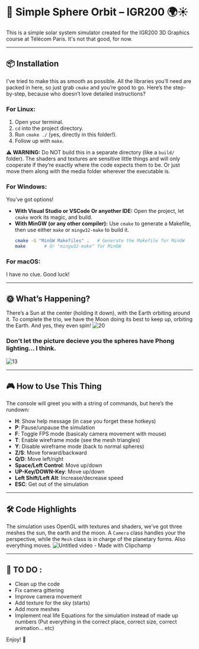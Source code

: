 
# 🌌 Simple Sphere Orbit – IGR200 🌍☀️

This is a simple solar system simulator created for the IGR200 3D Graphics course at Télécom Paris. It's not that good, for now.

---

## 📦 Installation

I've tried to make this as smooth as possible. All the libraries you’ll need are packed in here, so just grab `cmake` and you’re good to go. Here’s the step-by-step, because who doesn’t love detailed instructions?

### For Linux:
1. Open your terminal.
2. `cd` into the project directory.
3. Run `cmake ./` (yes, directly in this folder!).
4. Follow up with `make`.

⚠️ **WARNING:** Do NOT build this in a separate directory (like a `build/` folder). The shaders and textures are sensitive little things and will only cooperate if they’re exactly where the code expects them to be. Or just move them along with the media folder wherever the executable is.

### For Windows:
You’ve got options!
- **With Visual Studio or VSCode Or anyother IDE:** Open the project, let `cmake` work its magic, and build.
- **With MinGW (or any other compiler):** Use `cmake` to generate a Makefile, then use either `make` or `mingw32-make` to build it.
    ```bash
    cmake -G "MinGW Makefiles" .   # Generate the Makefile for MinGW
    make       # Or "mingw32-make" for MinGW
    ```
    
### For macOS:
I have no clue. Good luck!

---

## 🌞 What’s Happening?

There’s a Sun at the center (holding it down), with the Earth orbiting around it. To complete the trio, we have the Moon doing its best to keep up, orbiting the Earth. And yes, they even spin!
![20](https://github.com/user-attachments/assets/2578a8fa-49c9-430a-bcfa-2a6b8079c943)

### Don't let the picture decieve you the spheres have Phong lighting... I think.

![13](https://github.com/user-attachments/assets/21b876ad-87f0-4052-9671-8fb8fe396446)

---

## 🎮 How to Use This Thing

The console will greet you with a string of commands, but here’s the rundown:

- **H**: Show help message (in case you forget these hotkeys)
- **P**: Pause/unpause the simulation
- **F**: Toggle FPS mode (basicaly camera movement with mouse)
- **T**: Enable wireframe mode (see the mesh triangles)
- **Y**: Disable wireframe mode (back to normal spheres)
- **Z/S**: Move forward/backward
- **Q/D**: Move left/right
- **Space/Left Control**: Move up/down
- **UP-Key/DOWN-Key**: Move up/down
- **Left Shift/Left Alt**: Increase/decrease speed
- **ESC**: Get out of the simulation

---

## 🛠 Code Highlights

The simulation uses OpenGL with textures and shaders, we've got three meshes the sun, the earth and the moon. A `Camera` class handles your the perspective, while the `Mesh` class is in charge of the planetary forms.
Also everything moves.
![Untitled video - Made with Clipchamp](https://github.com/user-attachments/assets/b517b928-ec2d-40b3-a73c-48bd10dbd54e)

---

## 📝 TO DO :

- Clean up the code
- Fix camera gittering
- Improve camera movement
- Add texture for the sky (starts)
- Add more meshes
- Implement real life Equations for the simulation instead of made up numbers (Put everything in the correct place, correct size, correct animation... etc)

Enjoy! 🚀
